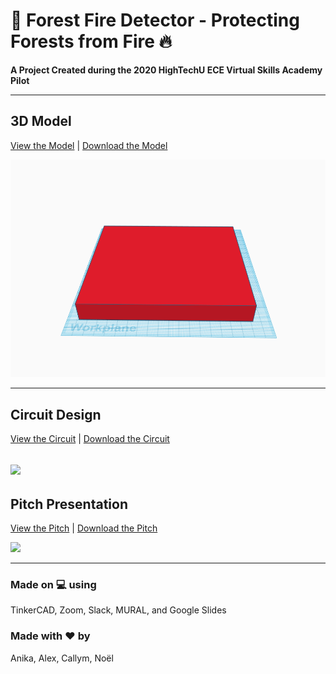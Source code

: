 # :evergreen_tree: Forest Fire Detector - Protecting Forests from Fire :fire:

**A Project Created during the 2020 HighTechU ECE Virtual Skills Academy Pilot** 

---

## **3D Model**
[View the Model](https://www.tinkercad.com/things/aJLwmahxKKC) | [Download the Model](/model)

![](/img/model.png)

---

## **Circuit Design**
[View the Circuit]() | [Download the Circuit](/circuit)

![](/img/circuit.pn)
---

## **Pitch Presentation**
[View the Pitch](https://github.com/hightechu/hightechu-academy-forestfiredetector/blob/master/pitch/forestfiredetector-pitchdeck.pdf) | [Download the Pitch](/pitch)

![](/img/pitch.png)

---

### Made on :computer: using
TinkerCAD, Zoom, Slack, MURAL, and Google Slides

### Made with :heart: by
Anika, Alex, Callym, Noël
